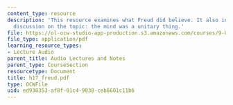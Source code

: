 ```yaml
---
content_type: resource
description: 'This resource examines what Freud did believe. It also inlcudes the
  discussion on the topic: the mind was a unitary thing.'
file: https://ol-ocw-studio-app-production.s3.amazonaws.com/courses/9-00-introduction-to-psychology-fall-2004/ed930353af8f01c49038ceb6601c11b6_h17_freud.pdf
file_type: application/pdf
learning_resource_types:
- Lecture Audio
parent_title: Audio Lectures and Notes
parent_type: CourseSection
resourcetype: Document
title: h17_freud.pdf
type: OCWFile
uid: ed930353-af8f-01c4-9038-ceb6601c11b6
---
```


